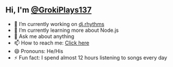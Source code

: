 ## Hi, I'm [@GrokiPlays137](https://github.com/GrokiPlays137)


- 🔭 I’m currently working on [dj.rhythms]()
- 🌱 I’m currently learning more about Node.js
- 💬 Ask me about anything
- 📫 How to reach me: [Click here]()
- 😄 Pronouns: He/His
- ⚡ Fun fact: I spend almost 12 hours listening to songs every day
</div>

